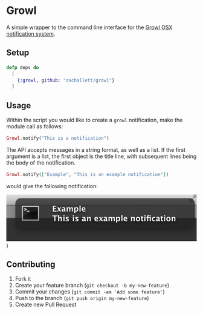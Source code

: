 # Growl

A simple wrapper to the command line interface for the [Growl OSX notification system](http://growl.info/).

## Setup

```Elixir
defp deps do
  [
    {:growl, github: "zachallett/growl"}
  ]
```

## Usage
Within the script you would like to create a `growl` notification, make the module call as follows:

```Elixir
Growl.notify("This is a notification")
```

The API accepts messages in a string format, as well as a list. If the first argument is a list, the first object is the title line, with subsequent lines being the body of the notification.

```Elixir
Growl.notify(["Example", "This is an example notification"])
```

would give the following notification:

![Forced Update](https://github.com/zachallett/growl/blob/master/multi_line_notification.png?raw=true "Multi-Line notification Screenshot"))

## Contributing

1. Fork it
2. Create your feature branch (`git checkout -b my-new-feature`)
3. Commit your changes (`git commit -am 'Add some feature'`)
4. Push to the branch (`git push origin my-new-feature`)
5. Create new Pull Request
